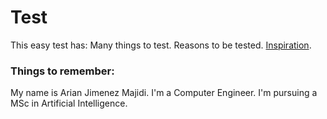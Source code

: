 ﻿---
layout: default
---
# Test

This easy test has:
Many things to test.
Reasons to be tested.
[Inspiration](http://jbt.github.io/markdown-editor/).
 
### Things to remember:
My name is Arian Jimenez Majidi.
I'm a Computer Engineer.
I'm pursuing a MSc in Artificial Intelligence.